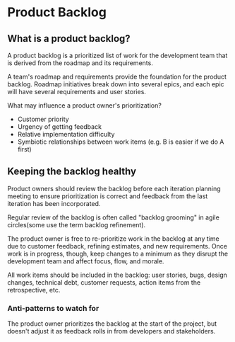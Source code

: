 # Product Backlog

## What is a product backlog?

A product backlog is a prioritized list of work for the development team that is derived from the roadmap and its requirements.

A team's roadmap and requirements provide the foundation for the product backlog. Roadmap initiatives break down into several epics, and each epic will have several requirements and user stories.

What may influence a product owner's prioritization?

- Customer priority
- Urgency of getting feedback
- Relative implementation difficulty
- Symbiotic relationships between work items (e.g. B is easier if we do A first)


## Keeping the backlog healthy

Product owners should review the backlog before each iteration planning meeting to ensure prioritization is correct and feedback from the last iteration has been incorporated.

Regular review of the backlog is often called "backlog grooming" in agile circles(some use the term backlog refinement).

The product owner is free to re-prioritize work in the backlog at any time due to customer feedback, refining estimates, and new requirements. Once work is in progress, though, keep changes to a minimum as they disrupt the development team and affect focus, flow, and morale. 

All work items should be included in the backlog: user stories, bugs, design changes, technical debt, customer requests, action items from the retrospective, etc.

### Anti-patterns to watch for

The product owner prioritizes the backlog at the start of the project, but doesn't adjust it as feedback rolls in from developers and stakeholders.